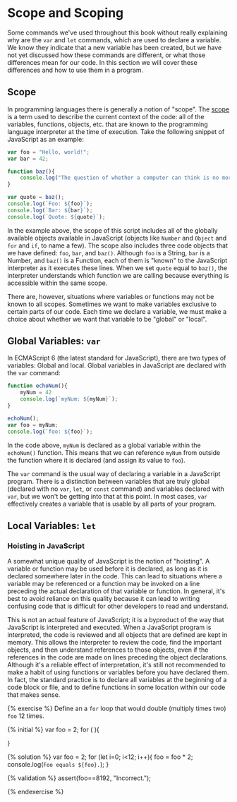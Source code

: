 # Scope and Scoping

Some commands we've used throughout this book without really explaining why are the `var` and `let` commands, which are used to declare a variable. We know they indicate that a new variable has been created, but we have not yet discussed how these commands are different, or what those differences mean for our code. In this section we will cover these differences and how to use them in a program.

## Scope
In programming languages there is generally a notion of "scope". The [scope](https://developer.mozilla.org/en-US/docs/Glossary/Scope) is a term used to describe the current context of the code: all of the variables, functions, objects, etc. that are known to the programming language interpreter at the time of execution. Take the following snippet of JavaScript as an example:

```js
var foo = "Hello, world!";
var bar = 42;

function baz(){
    console.log("The question of whether a computer can think is no more interesting than the question of whether a submarine can swim.");
}

var quote = baz();
console.log(`Foo: ${foo}`);
console.log(`Bar: ${bar}`);
console.log(`Quote: ${quote}`);
```
In the example above, the scope of this script includes all of the globally available objects available in JavaScript (objects like `Number` and `Object` and `for` and `if`, to name a few). The scope also includes three code objects that we have defined: `foo`, `bar`, and `baz()`. Although `foo` is a String, `bar` is a Number, and `baz()` is a Function, each of them is "known" to the JavaScript interpreter as it executes these lines. When we set `quote` equal to `baz()`, the interpreter understands which function we are calling because everything is accessible within the same scope.

There are, however, situations where variables or functions may not be known to all scopes. Sometimes we want to make variables exclusive to certain parts of our code. Each time we declare a variable, we must make a choice about whether we want that variable to be "global" or "local". 

## Global Variables: `var`
In ECMAScript 6 (the latest standard for JavaScript), there are two types of variables: Global and local. Global variables in JavaScript are declared with the `var` command:

```js
function echoNum(){
    myNum = 42
    console.log(`myNum: ${myNum}`);
}

echoNum();
var foo = myNum;
console.log(`foo: ${foo}`);
```
In the code above, `myNum` is declared as a global variable within the `echoNum()` function. This means that we can reference `myNum` from outside the function where it is declared (and assign its value to `foo`).

The `var` command is the usual way of declaring a variable in a JavaScript program. There is a distinction between variables that are truly global (declared with no `var`, `let`, or `const` command) and variables declared with `var`, but we won't be getting into that at this point. In most cases, `var` effectively creates a variable that is usable by all parts of your program.


## Local Variables: `let`

<div class="tip-box">

<h3>Hoisting in JavaScript</h3>

<p>A somewhat unique quality of JavaScript is the notion of "hoisting". A variable or function may be used before it is declared, as long as it is declared somewhere later in the code. This can lead to situations where a variable may be referenced or a function may be invoked on a line preceding the actual declaration of that variable or function. In general, it's best to avoid reliance on this quality because it can lead to writing confusing code that is difficult for other developers to read and understand.</p>
<p>This is not an actual feature of JavaScript; it is a byproduct of the way that JavaScript is interpreted and executed. When a JavaScript program is interpreted, the code is reviewed and all objects that are defined are kept in memory. This allows the interpreter to review the code, find the important objects, and then understand references to those objects, even if the references in the code are made on lines preceding the object declarations. Although it's a reliable effect of interpretation,  it's still not recommended to make a habit of using functions or variables before you have declared them. In fact, the standard practice is to declare all variables at the beginning of a code block or file, and to define functions in some location within our code that makes sense.</p>

</div>





{% exercise %}
Define an a `for` loop that would double (multiply times two) `foo` 12 times.

{% initial %}
var foo = 2;
for ( ){
    
}

{% solution %}
var foo = 2;
for (let i=0; i<12; i++){
    foo = foo * 2;
    console.log(`Foo equals ${foo}.`);
}

{% validation %}
assert(foo==8192, "Incorrect.");

{% endexercise %}

